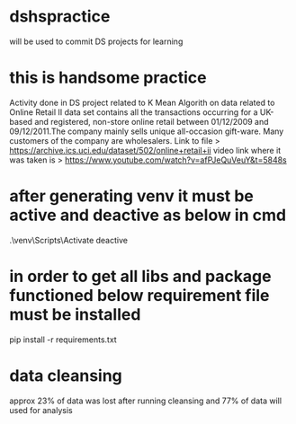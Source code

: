 # dshspractice
will be used to commit DS projects for learning


# this is handsome practice 
Activity done in DS project related to K Mean Algorith on data related to Online Retail II data set contains all the transactions occurring for a UK-based and registered, non-store online retail between 01/12/2009 and 09/12/2011.The company mainly sells unique all-occasion gift-ware. Many customers of the company are wholesalers.
Link to file > https://archive.ics.uci.edu/dataset/502/online+retail+ii
video link where it was taken is > https://www.youtube.com/watch?v=afPJeQuVeuY&t=5848s

# after generating venv it must be active and deactive as below in cmd
.\venv\Scripts\Activate
deactive

# in order to get all libs and package functioned below requirement file must be installed
pip install -r requirements.txt

# data cleansing
approx 23% of data was lost after running cleansing and 77% of data will used for analysis
